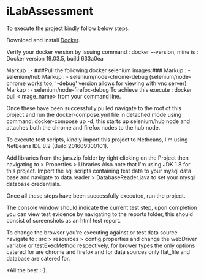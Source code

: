 # iLabAssessment

To execute the project kindly follow below steps:

Download and install <a href="https://www.docker.com/products/docker-desktop">Docker</a>.

Verify your docker version by issuing command : docker --version, mine is : Docker version 19.03.5, build 633a0ea

Markup : - ###Pull the following docker selenium images:###
Markup : - selenium/hub
Markup : - selenium/node-chrome-debug (selenium/node-chrome works too, '-debug' version allows for viewing with vnc server)
Markup : - selenium/node-firefox-debug
To achieve this execute : docker pull <image_name> from your command line.

Once these have been successfully pulled navigate to the root of this project and run the docker-compose.yml file
in detached mode using command: docker-compose up -d, this starts up selenium/hub node and attaches both the chrome
and firefox nodes to the hub node.

To execute test scripts, kindly import this project to Netbeans,
I'm using NetBeans IDE 8.2 (Build 201609300101).
              
Add libraries from the jars.zip folder by right clicking on the Project then navigating to > Properties > Libraries
Also note that I'm using JDK 1.8 for this project.
Import the sql scripts containing test data to your mysql data base and navigate to data.reader > DatabaseReader.java to set your mysql database credentials.

Once all these steps have been successfully executed, run the project.

The console window should indicate the current test step, upon completion you can view test evidence by navigating to the reports folder, this should consist of screenshots as an html test report.

To change the browser you're executing against or test data source navigate to : src > resources > config.properties
and change the webDriver variable or testExecMethod respectively, for brower types the only options catered for are chrome and firefox and for data sources only flat_file and database are catered for.

*All the best :-).
